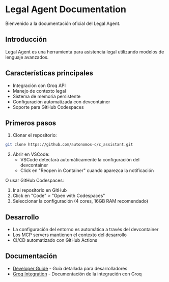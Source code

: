 # Legal Agent Documentation

Bienvenido a la documentación oficial del Legal Agent.

## Introducción

Legal Agent es una herramienta para asistencia legal utilizando modelos de lenguaje avanzados.

## Características principales

- Integración con Groq API
- Manejo de contexto legal
- Sistema de memoria persistente
- Configuración automatizada con devcontainer
- Soporte para GitHub Codespaces

## Primeros pasos

1. Clonar el repositorio:
```bash
git clone https://github.com/autonomos-c/c_assistant.git
```

2. Abrir en VSCode:
   - VSCode detectará automáticamente la configuración del devcontainer
   - Click en "Reopen in Container" cuando aparezca la notificación

O usar GitHub Codespaces:
1. Ir al repositorio en GitHub
2. Click en "Code" > "Open with Codespaces"
3. Seleccionar la configuración (4 cores, 16GB RAM recomendado)

## Desarrollo

- La configuración del entorno es automática a través del devcontainer
- Los MCP servers mantienen el contexto del desarrollo
- CI/CD automatizado con GitHub Actions

## Documentación

- [Developer Guide](developer_guide.md) - Guía detallada para desarrolladores
- [Groq Integration](api/groq_integration.md) - Documentación de la integración con Groq
